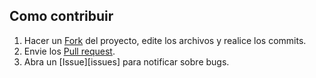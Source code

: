 ## Como contribuir

 1. Hacer un [Fork][fork] del proyecto, edite los archivos y realice los commits.
 2. Envie los [Pull request][pull-request].
 3. Abra un [Issue][issues] para notificar sobre bugs.

[pull-request]: https://help.github.com/articles/creating-a-pull-request/
[fork]: https://help.github.com/articles/fork-a-repo/
